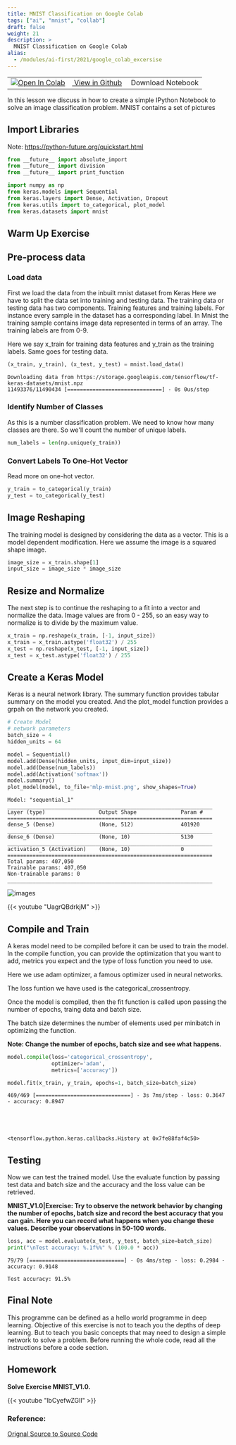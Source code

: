 ```yaml
---
title: MNIST Classification on Google Colab
tags: ["ai", "mnist", "collab"]
draft: false
weight: 21
description: >
  MNIST Classification on Google Colab
alias:
  - /modules/ai-first/2021/google_colab_excersise
---
```



<div class="aside">
  <table style="width:100%">
  <tr>
    <td><a href="https://colab.research.google.com/github/cybertraining-dsc/cybertraining-dsc.github.io/blob/master/content/en/modules/notebooks/google_colab_mnist_example.ipynb" target="_parent"><img src="https://colab.research.google.com/assets/colab-badge.svg" alt="Open In Colab"/></a></td>    
    <td><a href="https://github.com/cybertraining-dsc/cybertraining-dsc.github.io/blob/master/content/en/modules/notebooks/google_colab_mnist_example.ipynb" target="_parent"><img src="https://www.tensorflow.org/images/GitHub-Mark-32px.png" alt=""/> View in Github</a></td>
    <td><a href="https://raw.githubusercontent.com/cybertraining-dsc/cybertraining-dsc.github.io/master/content/en/modules/notebooks/google_colab_mnist_example.ipynb" download><img src="https://www.tensorflow.org/images/download_logo_32px.png" alt=""/></a> Download Notebook</td>    
  </tr>
</table>  
</div>

In this lesson we discuss in how to create a simple IPython Notebook to solve
an image classification problem. MNIST contains a set of pictures


## Import Libraries 

Note: https://python-future.org/quickstart.html


```python
from __future__ import absolute_import
from __future__ import division
from __future__ import print_function

import numpy as np
from keras.models import Sequential
from keras.layers import Dense, Activation, Dropout
from keras.utils import to_categorical, plot_model
from keras.datasets import mnist
```

## Warm Up Exercise

## Pre-process data

### Load data 

First we load the data from the inbuilt mnist dataset from Keras
Here we have to split the data set into training and testing data. 
The training data or testing data has two components. 
Training features and training labels. 
For instance every sample in the dataset has a corresponding label. 
In Mnist the training sample contains image data represented in terms of 
an array. The training labels are from 0-9. 

Here we say x_train for training data features and y_train as the training labels. Same goes for testing data. 


```python
(x_train, y_train), (x_test, y_test) = mnist.load_data()
```

    Downloading data from https://storage.googleapis.com/tensorflow/tf-keras-datasets/mnist.npz
    11493376/11490434 [==============================] - 0s 0us/step


### Identify Number of Classes

As this is a number classification problem. We need to know how many classes are there. 
So we'll count the number of unique labels. 


```python
num_labels = len(np.unique(y_train))
```

### Convert Labels To One-Hot Vector

Read more on one-hot vector. 


```python
y_train = to_categorical(y_train)
y_test = to_categorical(y_test)
```

## Image Reshaping

The training model is designed by considering the data as a vector.
This is a model dependent modification. Here we assume the image is
a squared shape image.


```python
image_size = x_train.shape[1]
input_size = image_size * image_size
```

## Resize and Normalize

The next step is to continue the reshaping to a fit into a vector
and normalize the data. Image values are from 0 - 255, so an 
easy way to normalize is to divide by the maximum value. 



```python
x_train = np.reshape(x_train, [-1, input_size])
x_train = x_train.astype('float32') / 255
x_test = np.reshape(x_test, [-1, input_size])
x_test = x_test.astype('float32') / 255
```

## Create a Keras Model

Keras is a neural network library. The summary function provides tabular summary on the model you created. And the plot_model function provides a grpah on the network you created. 


```python
# Create Model
# network parameters
batch_size = 4
hidden_units = 64

model = Sequential()
model.add(Dense(hidden_units, input_dim=input_size))
model.add(Dense(num_labels))
model.add(Activation('softmax'))
model.summary()
plot_model(model, to_file='mlp-mnist.png', show_shapes=True)
```

    Model: "sequential_1"
    _________________________________________________________________
    Layer (type)                 Output Shape              Param #   
    =================================================================
    dense_5 (Dense)              (None, 512)               401920    
    _________________________________________________________________
    dense_6 (Dense)              (None, 10)                5130      
    _________________________________________________________________
    activation_5 (Activation)    (None, 10)                0         
    =================================================================
    Total params: 407,050
    Trainable params: 407,050
    Non-trainable params: 0
    _________________________________________________________________


![images](https://github.com/cybertraining-dsc/cybertraining-dsc.github.io/blob/master/content/en/modules/bigdataapplications/2020/images/deeplearning/lab1/output_20_1.png)

{{< youtube "UagrQBdrkjM" >}}

## Compile and Train

A keras model need to be compiled before it can be used to train
the model. In the compile function, you can provide the optimization
that you want to add, metrics you expect and the type of loss function
you need to use. 

Here we use adam optimizer, a famous optimizer used in neural networks. 

The loss funtion we have used is the categorical_crossentropy. 

Once the model is compiled, then the fit function is called upon passing the number of epochs, traing data and batch size. 

The batch size determines the number of elements used per minibatch in optimizing the function. 

**Note: Change the number of epochs, batch size and see what happens.**




```python
model.compile(loss='categorical_crossentropy',
              optimizer='adam',
              metrics=['accuracy'])

model.fit(x_train, y_train, epochs=1, batch_size=batch_size)
```

    469/469 [==============================] - 3s 7ms/step - loss: 0.3647 - accuracy: 0.8947





    <tensorflow.python.keras.callbacks.History at 0x7fe88faf4c50>



## Testing 

Now we can test the trained model. Use the evaluate function by passing
test data and batch size and the accuracy and the loss value can be retrieved.

**MNIST_V1.0|Exercise: Try to observe the network behavior by changing the number of epochs, batch size and record the best accuracy that you can gain. Here you can record what happens when you change these values. Describe your observations in 50-100 words.**



```python
loss, acc = model.evaluate(x_test, y_test, batch_size=batch_size)
print("\nTest accuracy: %.1f%%" % (100.0 * acc))
```

    79/79 [==============================] - 0s 4ms/step - loss: 0.2984 - accuracy: 0.9148
    
    Test accuracy: 91.5%


## Final Note

This programme can be defined as a hello world programme in deep
learning. Objective of this exercise is not to teach you the depths of
deep learning. But to teach you basic concepts that may need to design a
simple network to solve a problem. Before running the whole code, read
all the instructions before a code section. 

## Homework

**Solve Exercise MNIST_V1.0.**

{{< youtube "lbCyefwZGlI" >}}

### Reference: 

[Orignal Source to Source Code](https://github.com/PacktPublishing/Advanced-Deep-Learning-with-Keras)
